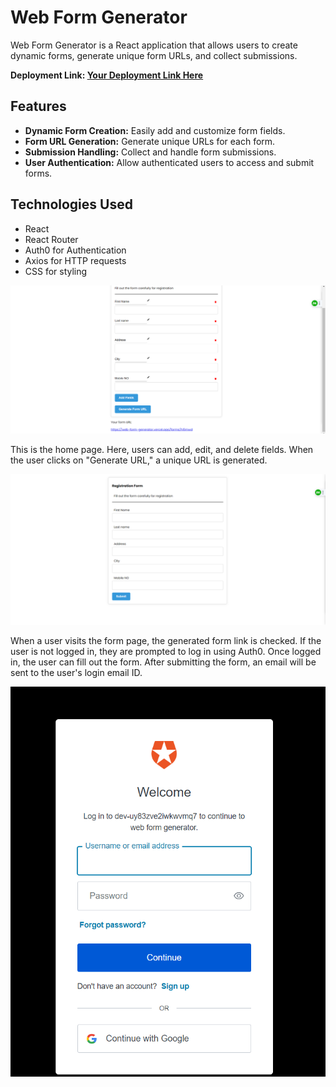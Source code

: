 # Web Form Generator

Web Form Generator is a React application that allows users to create dynamic forms, generate unique form URLs, and collect submissions.

**Deployment Link: [Your Deployment Link Here]()**

## Features

- **Dynamic Form Creation:** Easily add and customize form fields.
- **Form URL Generation:** Generate unique URLs for each form.
- **Submission Handling:** Collect and handle form submissions.
- **User Authentication:** Allow authenticated users to access and submit forms.

## Technologies Used

- React
- React Router
- Auth0 for Authentication
- Axios for HTTP requests
- CSS for styling

![Home Page](Images/home.png)

This is the home page. Here, users can add, edit, and delete fields. When the user clicks on "Generate URL," a unique URL is generated.

![Form Page](Images/form.png)

When a user visits the form page, the generated form link is checked. If the user is not logged in, they are prompted to log in using Auth0. Once logged in, the user can fill out the form. After submitting the form, an email will be sent to the user's login email ID.

![Login Page](Images/login.png)
